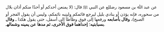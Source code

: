 عن عبد ﷲ بن مسعود رضللع عن النبي ﷺ قال: (لا يمنعن أحدكم أو أحدًا منكم أذان بلال من سحوره، فإنه يؤذن أو ينادي بليل ليرجع قائمكم ولينبه نائمكم، وليس أن يقول الفجر أو الصبح)، **وقال بأصابعه** ورفعها إلى فوق وطأطأ إلى أسفل، حتى يقول هكذا ـ **وقال بسبابتيه**؛ **إحداهما فوق الأخرى، ثم مدها** **عن يمينه وشماله**ـ.